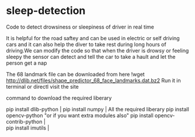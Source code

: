 # sleep-detection
Code to detect drowsiness or sleepiness of driver in real time

It is helpful for the road saftey and can be used in electric or self driving cars and it can also help the diver to take rest during long hours of driving.We can modify the code so that when the driver is drowsy or feeling sleepy the sensor can detect and tell the car to take a hault and let the person get a nap

The 68 landmark file can be downloaded from here
!wget   http://dlib.net/files/shape_predictor_68_face_landmarks.dat.bz2 Run it in terminal or directl visit the site

command to download the required liberary

pip install dlib-python                                                                             |
pip install numpy                                                                                   |  All the required liberary
pip install opencv-python "or if you want extra modules also" pip install opencv-contrib-python     |   
pip install imutils                                                                                 |                                                   

